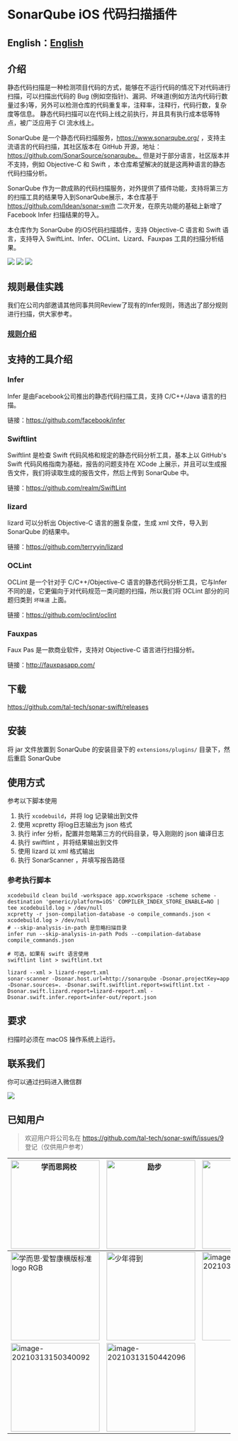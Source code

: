 # SonarQube iOS 代码扫描插件

## English：[English](README_en.md)

## 介绍
静态代码扫描是一种检测项目代码的方式，能够在不运行代码的情况下对代码进行扫描，可以扫描出代码的 Bug (例如空指针)、漏洞、坏味道(例如方法内代码行数量过多)等，另外可以检测仓库的代码重复率，注释率，注释行，代码行数，复杂度等信息。
静态代码扫描可以在代码上线之前执行，并且具有执行成本低等特点，被广泛应用于 CI 流水线上。

SonarQube 是一个静态代码扫描服务，https://www.sonarqube.org/ ，支持主流语言的代码扫描，其社区版本在 GitHub 开源，地址：https://github.com/SonarSource/sonarqube。
但是对于部分语言，社区版本并不支持，例如 Objective-C 和 Swift ，本仓库希望解决的就是这两种语言的静态代码扫描分析。

SonarQube 作为一款成熟的代码扫描服务，对外提供了插件功能，支持将第三方的扫描工具的结果导入到SonarQube展示，本仓库基于 https://github.com/Idean/sonar-swift 二次开发，在原先功能的基础上新增了 Facebook Infer 扫描结果的导入。

本仓库作为 SonarQube 的iOS代码扫描插件，支持 Objective-C 语言和 Swift 语言，支持导入 SwiftLint、Infer、OCLint、Lizard、Fauxpas 工具的扫描分析结果。

![](docs/quality-profiles.png)
![](docs/quality-profiles-infer.png)
![](docs/infer-bug.png)

## 规则最佳实践
我们在公司内部邀请其他同事共同Review了现有的Infer规则，筛选出了部分规则进行扫描，供大家参考。
### [规则介绍](docs/rule.md)

## 支持的工具介绍

### Infer 
Infer 是由Facebook公司推出的静态代码扫描工具，支持 C/C++/Java 语言的扫描。

链接：https://github.com/facebook/infer 

### Swiftlint
Swiftlint 是检查 Swift 代码风格和规定的静态代码分析工具，基本上以 GitHub's Swift 代码风格指南为基础，报告的问题支持在 XCode 上展示，并且可以生成报告文件，我们将读取生成的报告文件，然后上传到 SonarQube 中。

链接：https://github.com/realm/SwiftLint

### lizard
lizard 可以分析出 Objective-C 语言的圈复杂度，生成 xml 文件，导入到 SonarQube 的结果中。

链接：https://github.com/terryyin/lizard

### OCLint
OCLint 是一个针对于 C/C++/Objective-C 语言的静态代码分析工具，它与Infer不同的是，它更偏向于对代码规范一类问题的扫描，所以我们将 OCLint 部分的问题归类到 `坏味道` 上面。

链接：https://github.com/oclint/oclint

### Fauxpas
Faux Pas 是一款商业软件，支持对 Objective-C 语言进行扫描分析。

链接：http://fauxpasapp.com/

## 下载
https://github.com/tal-tech/sonar-swift/releases

## 安装
将 jar 文件放置到 SonarQube 的安装目录下的 `extensions/plugins/` 目录下，然后重启 SonarQube 

## 使用方式

参考以下脚本使用
1. 执行 `xcodebuild`，并将 log 记录输出到文件
2. 使用 xcpretty 将log日志输出为 json 格式
3. 执行 infer 分析，配置并忽略第三方的代码目录，导入刚刚的 json 编译日志
4. 执行 swiftlint ，并将结果输出到文件
5. 使用 lizard 以 xml 格式输出
6. 执行 SonarScanner ，并填写报告路径

### 参考执行脚本
```shell script
xcodebuild clean build -workspace app.xcworkspace -scheme scheme -destination 'generic/platform=iOS' COMPILER_INDEX_STORE_ENABLE=NO | tee xcodebuild.log > /dev/null
xcpretty -r json-compilation-database -o compile_commands.json < xcodebuild.log > /dev/null
# --skip-analysis-in-path 是忽略扫描目录
infer run --skip-analysis-in-path Pods --compilation-database compile_commands.json

# 可选，如果有 swift 语言使用
swiftlint lint > swiftlint.txt

lizard --xml > lizard-report.xml
sonar-scanner -Dsonar.host.url=http://sonarqube -Dsonar.projectKey=app -Dsonar.sources=. -Dsonar.swift.swiftlint.report=swiftlint.txt -Dsonar.swift.lizard.report=lizard-report.xml -Dsonar.swift.infer.report=infer-out/report.json
```

## 要求
扫描时必须在 macOS 操作系统上运行。

## 联系我们
你可以通过扫码进入微信群

![](https://static0.xesimg.com/external/Wechat.jpeg)

## 已知用户
> 欢迎用户将公司名在 https://github.com/tal-tech/sonar-swift/issues/9 登记（仅供用户参考）

| <img src="https://tva1.sinaimg.cn/large/008eGmZEly1gmuh5srzejj308002i744.jpg" alt="学而思网校" width="200"> | <img src ="https://tva1.sinaimg.cn/large/008eGmZEly1gmuh69mn30j303v01aglh.jpg" alt="励步" width="200"> | <img src="https://tva1.sinaimg.cn/large/008eGmZEly1gmuh6ygdeyj31vt0hedg8.jpg" alt="小猴" width="200"> |
| ------------------------------------------------------------ | ------------------------------------------------------------ | ------------------------------------------------------------ |
| <img src="https://tva1.sinaimg.cn/large/008eGmZEly1gmuhfzv3fmj31jl0agweq.jpg" alt="学而思·爱智康横版标准logo RGB" width="200" /> | <img src="https://tva1.sinaimg.cn/large/008eGmZEly1gmuh7euh0hj307u0240sj.jpg" alt="少年得到" width="200"> | <img src="https://tva1.sinaimg.cn/large/008eGmZEly1goiag2ishtj30e604kaax.jpg" alt="image-20210313150211023" width="200" /> |
| <img src="https://tva1.sinaimg.cn/large/008eGmZEly1goiahkvizhj309i03kt8n.jpg" alt="image-20210313150340092" width="200" /> | <img src="https://tva1.sinaimg.cn/large/008eGmZEly1goiainv8foj30as038weo.jpg" alt="image-20210313150442096" width="200" /> |                                                              |

